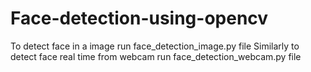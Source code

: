 # Face-detection-using-opencv

To detect face in a image run face_detection_image.py file
Similarly to detect face real time from webcam run face_detection_webcam.py file
